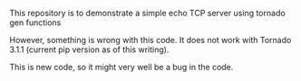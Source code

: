 
This repository is to demonstrate a simple echo TCP server using tornado gen functions

However, something is wrong with this code.  It does not work with Tornado 3.1.1 (current pip version as of this writing).

This is new code, so it might very well be a bug in the code.

